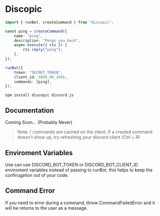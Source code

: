 # Discopic

```ts
import { runBot, createCommand } from "discopic";

const ping = createCommand({
    name: "ping",
    description: "Pongs you back",
    async execute({ ctx }) {
        ctx.reply("pong");
    },
});

runBot({
    token: "SECRET_TOKEN",
    client_id: 0800_00_1066,
    commands: [ping],
});
```

`npm install discopic discord.js`


## Documentation

Coming Soon... (Probably Never)

> Note: / commands are cached on the client. If a created command doesn't show up, try refreshing your discord client (Ctrl + R)

## Enviroment Variables

Use can use DISCORD_BOT_TOKEN or DISCORD_BOT_CLIENT_ID enviroment variables instead of passing to runBot,
this helps to keep the confirugation out of your code.

## Command Error

If you need to error during a command, throw CommandFailedError and it will be returns to the user as a message.
